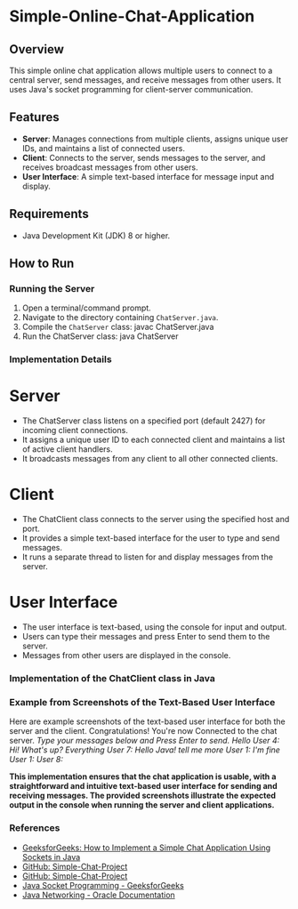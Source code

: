 # Simple-Online-Chat-Application
## Overview
This simple online chat application allows multiple users to connect to a central server, send messages, and receive messages from other users. It uses Java's socket programming for client-server communication.
## Features
- **Server**: Manages connections from multiple clients, assigns unique user IDs, and maintains a list of connected users.
- **Client**: Connects to the server, sends messages to the server, and receives broadcast messages from other users.
- **User Interface**: A simple text-based interface for message input and display.

## Requirements
- Java Development Kit (JDK) 8 or higher.

## How to Run

### Running the Server
1. Open a terminal/command prompt.
2. Navigate to the directory containing `ChatServer.java`.
3. Compile the `ChatServer` class:
   javac ChatServer.java
4. Run the ChatServer class:
   java ChatServer
### Implementation Details
# Server
- The ChatServer class listens on a specified port (default 2427) for incoming client connections.
- It assigns a unique user ID to each connected client and maintains a list of active client handlers.
- It broadcasts messages from any client to all other connected clients.
# Client
- The ChatClient class connects to the server using the specified host and port.
- It provides a simple text-based interface for the user to type and send messages.
- It runs a separate thread to listen for and display messages from the server.
# User Interface
- The user interface is text-based, using the console for input and output.
- Users can type their messages and press Enter to send them to the server.
- Messages from other users are displayed in the console.

### Implementation of the ChatClient class in Java ### 

  
### Example from Screenshots of the Text-Based User Interface
Here are example screenshots of the text-based user interface for both the server and the client.
Congratulations! You're now Connected to the chat server.
*Type your messages below and Press Enter to send.
Hello
User 4: Hi! What's up?
Everything
User 7: Hello Java!
tell me more
User 1: 
I'm fine
User 1: 
User 8:*

**This implementation ensures that the chat application is usable, with a straightforward and intuitive text-based user interface for sending and receiving messages. The provided screenshots illustrate the expected output in the console when running the server and client applications.**

### References 
- [GeeksforGeeks: How to Implement a Simple Chat Application Using Sockets in Java](https://www.geeksforgeeks.org/simple-chat-application-using-sockets-in-java/)
- [GitHub: Simple-Chat-Project](https://github.com/RichDaly/Simple_Chat_Project)
- [GitHub: Simple-Chat-Project](https://github.com/RichDaly/Simple_Chat_Project)
- [Java Socket Programming - GeeksforGeeks](https://www.geeksforgeeks.org/socket-programming-in-java/)
- [Java Networking - Oracle Documentation](https://docs.oracle.com/javase/tutorial/networking/sockets/)

